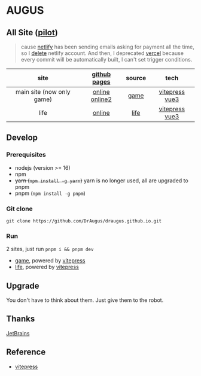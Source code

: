# AUGUS

## All Site ([pilot][pilot])

> cause [netlify][netlify] has been sending emails asking for payment all the time, so I [delete](https://app.netlify.com/user/settings#danger-zone) netlify account. And then, I deprecated [vercel][vercel] because every commit will be automatically built, I can't set trigger conditions.

| site | [github pages][new-repo] | source | tech|
| :--: |:--: |:--: | :--:|
| main site (now only game)|  [online][site0-1] [online2][site0-2] | [game](./game/) | [vitepress][vitepress] [vue3][vue] |
| life | [online][site6-1] | [life](./life/) | [vitepress][vitepress] [vue3][vue] |

## Develop

### Prerequisites

- nodejs (version >= 16)
- npm
- ~~yarn (`npm install -g yarn`)~~ yarn is no longer used, all are upgraded to pnpm
- pnpm (`npm install -g pnpm`)

### Git clone

```git
git clone https://github.com/DrAugus/draugus.github.io.git
```

### Run

2 sites, just run `pnpm i && pnpm dev`

- [game](./game/), powered by [vitepress][vitepress]
- [life](./life/), powered by [vitepress][vitepress]

## Upgrade

You don't have to think about them. Just give them to the robot.

## Thanks

[JetBrains](https://www.jetbrains.com/zh-cn/community/opensource/#support)

## Reference

- [vitepress][vitepress]

[pilot]:https://augusmeow.github.io/
[site0-1]: https://draugus.github.io/
[site0-2]: https://augusmeow.github.io/game/
[site6-1]: https://augusmeow.github.io/life/
[netlify]: https://netlify.com/
[vercel]: https://vercel.com/
[vue]: https://vuejs.org
[vitepress]: https://vitepress.vuejs.org/
[new-repo]: https://github.com/augusmeow/
